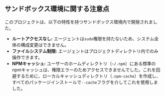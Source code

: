 ## サンドボックス環境に関する注意点

このプロジェクトは、以下の特性を持つサンドボックス環境内で開発されました。

- **ルートアクセスなし:** エージェントは`sudo`権限を持たないため、システム全体の構成変更はできません。
- **ファイルシステム制限:** エージェントはプロジェクトディレクトリ内でのみ操作できます。
- **NPMキャッシュ:** ユーザーのホームディレクトリ（`~/.npm`）にある標準のnpmキャッシュは、権限エラーのためアクセスできませんでした。これを回避するために、ローカルキャッシュディレクトリ（`.npm-cache`）を作成し、すべてのパッケージインストールで`--cache`フラグを介してこれを使用しました。
